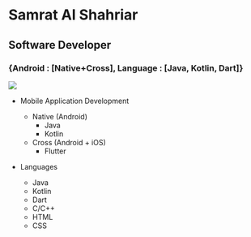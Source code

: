 # Samrat Al Shahriar
## Software Developer
### {Android : [Native+Cross], Language : [Java, Kotlin, Dart]}

![](https://komarev.com/ghpvc/?username=SamratAlShahriar)

- Mobile Application Development
  - Native (Android)
    - Java
    - Kotlin
  - Cross (Android + iOS)
    - Flutter

- Languages
  - Java
  - Kotlin
  - Dart
  - C/C++
  - HTML
  - CSS
